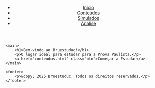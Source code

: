 <!DOCTYPE html>
<html lang="pt-BR">
<head>
    <meta charset="UTF-8">
    <meta name="viewport" content="width=device-width, initial-scale=1.0">
    <title>Bruestuduc - Estude para a Prova Paulista</title>
    <link rel="stylesheet" href="assets/css/style.css">
</head>
<body>
    <header>
        <nav>
            <ul>
                <li><a href="index.html">Início</a></li>
                <li><a href="conteudos.html">Conteúdos</a></li>
                <li><a href="simulados.html">Simulados</a></li>
                <li><a href="analise.html">Análise</a></li>
            </ul>
        </nav>
    </header>

    <main>
        <h1>Bem-vindo ao Bruestuduc!</h1>
        <p>O lugar ideal para estudar para a Prova Paulista.</p>
        <a href="conteudos.html" class="btn">Começar a Estudar</a>
    </main>

    <footer>
        <p>&copy; 2025 Bruestuduc. Todos os direitos reservados.</p>
    </footer>
</body>
</html>
